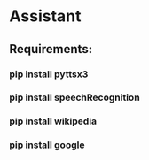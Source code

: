 # Assistant
## Requirements:
### pip install pyttsx3
### pip install speechRecognition
### pip install wikipedia
### pip install google
